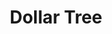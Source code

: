---
title: "Dollar Tree"
url: /clinton-township/dollar-tree-south-gratiot-avenue/
shop: Kramladen
---